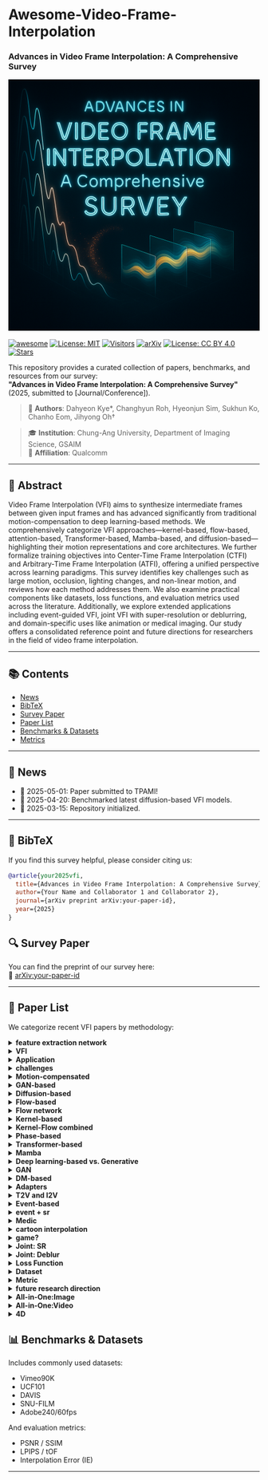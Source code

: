 # Awesome-Video-Frame-Interpolation
### Advances in Video Frame Interpolation: A Comprehensive Survey

<p align="center">
  <img src="https://github.com/CMLab-Korea/Awesome-Video-Frame-Interpolation/blob/main/media/image%20(19).png?raw=true" alt="image" style="width:600px; height:auto;">
</p>


[![awesome](https://img.shields.io/badge/awesome-yes-critical?style=flat&logo=awesome-lists&labelColor=purple)](https://github.com/sindresorhus/awesome)
[![License: MIT](https://img.shields.io/badge/License-MIT-green.svg)](https://opensource.org/licenses/MIT)
[![Visitors](https://visitor-badge.laobi.icu/badge?page_id=CMLab-Korea.Awesome-Video-Frame-Interpolation)](https://github.com/CMLab-Korea/Awesome-Video-Frame-Interpolation)
[![arXiv](https://img.shields.io/badge/arXiv-Preprint-b31b1b.svg)](https://arxiv.org/abs/your-paper-id)
[![License: CC BY 4.0](https://img.shields.io/badge/license-CC--BY%204.0-green.svg)](https://creativecommons.org/licenses/by/4.0/)
[![Stars](https://img.shields.io/github/stars/CMLab-Korea/Awesome-Video-Frame-Interpolation.svg?style=social&label=Star)](https://github.com/CMLab-Korea/Awesome-Video-Frame-Interpolation)


This repository provides a curated collection of papers, benchmarks, and resources from our survey:  
**"Advances in Video Frame Interpolation: A Comprehensive Survey"** (2025, submitted to [Journal/Conference]).

> 📝 **Authors**: Dahyeon Kye\*, Changhyun Roh, Hyeonjun Sim, Sukhun Ko, Chanho Eom, Jihyong Oh†

> 🎓 **Institution**: Chung-Ang University, Department of Imaging Science, GSAIM  
> 🏢 **Affiliation**: Qualcomm 

---

## 📘 Abstract

Video Frame Interpolation (VFI) aims to synthesize intermediate frames between given input frames and has advanced significantly from traditional motion-compensation to deep learning-based methods.
We comprehensively categorize VFI approaches—kernel-based, flow-based, attention-based, Transformer-based, Mamba-based, and diffusion-based—highlighting their motion representations and core architectures.
We further formalize training objectives into Center-Time Frame Interpolation (CTFI) and Arbitrary-Time Frame Interpolation (ATFI), offering a unified perspective across learning paradigms.
This survey identifies key challenges such as large motion, occlusion, lighting changes, and non-linear motion, and reviews how each method addresses them.
We also examine practical components like datasets, loss functions, and evaluation metrics used across the literature.
Additionally, we explore extended applications including event-guided VFI, joint VFI with super-resolution or deblurring, and domain-specific uses like animation or medical imaging.
Our study offers a consolidated reference point and future directions for researchers in the field of video frame interpolation.


---

## 📚 Contents

- [News](#news)
- [BibTeX](#bibtex)
- [Survey Paper](#survey-paper)
- [Paper List](#paper-list)
- [Benchmarks & Datasets](#benchmarks--datasets)
- [Metrics](#metrics)


---

## 📣 News

- 📌 2025-05-01: Paper submitted to TPAMI!
- 🧪 2025-04-20: Benchmarked latest diffusion-based VFI models.
- 🚀 2025-03-15: Repository initialized.

---

## 🔖 BibTeX

If you find this survey helpful, please consider citing us:

```bibtex
@article{your2025vfi,
  title={Advances in Video Frame Interpolation: A Comprehensive Survey},
  author={Your Name and Collaborator 1 and Collaborator 2},
  journal={arXiv preprint arXiv:your-paper-id},
  year={2025}
}
```

## 🔍 Survey Paper

You can find the preprint of our survey here:  
📄 [arXiv:your-paper-id](https://arxiv.org/abs/your-paper-id)

---

## 📄 Paper List

We categorize recent VFI papers by methodology:
<details>
<summary><strong>feature extraction network</strong></summary>

<table>
<thead>
<tr>
<th align="left">Title</th>
<th align="center">Publication</th>
<th align="center">Date</th>
</tr>
</thead>
<tbody>
<tr><td align="left"><a href="#">Title</a></td><td align="center">Publication</td><td align="center">Date</td></tr>
<tr><td align="left"><a href="#">Very deep convolutional networks for large-scale image recognition</a></td><td align="center">arXiv preprint arXiv:1409.1556</td><td align="center">2014</td></tr>
<tr><td align="left"><a href="#">U-net: Convolutional networks for biomedical image segmentation</a></td><td align="center">Medical image computing and computer-assisted intervention--MICCAI 2015: 18th international conference, Munich, Germany, October 5-9, 2015, proceedings, part III 18</td><td align="center">2015</td></tr>
<tr><td align="left"><a href="#">3D U-Net: learning dense volumetric segmentation from sparse annotation</a></td><td align="center">Medical Image Computing and Computer-Assisted Intervention--MICCAI 2016: 19th International Conference, Athens, Greece, October 17-21, 2016, Proceedings, Part II 19</td><td align="center">2016</td></tr>
</tbody>
</table>

</details>

<details>
<summary><strong>VFI</strong></summary>

<table>
<thead>
<tr>
<th align="left">Title</th>
<th align="center">Publication</th>
<th align="center">Date</th>
</tr>
</thead>
<tbody>
<tr><td align="left"><a href="#">Title</a></td><td align="center">Publication</td><td align="center">Date</td></tr>
<tr><td align="left"><a href="#">Efficient feature extraction for high-resolution video frame interpolation</a></td><td align="center">arXiv preprint arXiv:2211.14005</td><td align="center">2022</td></tr>
</tbody>
</table>

</details>

<details>
<summary><strong>Application</strong></summary>

<table>
<thead>
<tr>
<th align="left">Title</th>
<th align="center">Publication</th>
<th align="center">Date</th>
</tr>
</thead>
<tbody>
<tr><td align="left"><a href="#">Title</a></td><td align="center">Publication</td><td align="center">Date</td></tr>
<tr><td align="left"><a href="#">Prediction error as a quality metric for motion and stereo</a></td><td align="center">Proceedings of the Seventh IEEE International Conference on Computer Vision</td><td align="center">1999</td></tr>
<tr><td align="left"><a href="#">View synthesis by appearance flow</a></td><td align="center">Computer Vision--ECCV 2016: 14th European Conference, Amsterdam, The Netherlands, October 11--14, 2016, Proceedings, Part IV 14</td><td align="center">2016</td></tr>
<tr><td align="left"><a href="#">Deepstereo: Learning to predict new views from the world's imagery</a></td><td align="center">Proceedings of the IEEE conference on computer vision and pattern recognition</td><td align="center">2016</td></tr>
<tr><td align="left"><a href="#">Video compression through image interpolation</a></td><td align="center">Proceedings of the European conference on computer vision (ECCV)</td><td align="center">2018</td></tr>
<tr><td align="left"><a href="#">Super slomo: High quality estimation of multiple intermediate frames for video interpolation</a></td><td align="center">Proceedings of the IEEE conference on computer vision and pattern recognition</td><td align="center">2018</td></tr>
<tr><td align="left"><a href="#">Video enhancement with task-oriented flow</a></td><td align="center">International Journal of Computer Vision</td><td align="center">2019</td></tr>
<tr><td align="left"><a href="#">Depth-aware video frame interpolation</a></td><td align="center">Proceedings of the IEEE/CVF conference on computer vision and pattern recognition</td><td align="center">2019</td></tr>
<tr><td align="left"><a href="#">Zooming slow-mo: Fast and accurate one-stage space-time video super-resolution</a></td><td align="center">Proceedings of the IEEE/CVF conference on computer vision and pattern recognition</td><td align="center">2020</td></tr>
<tr><td align="left"><a href="#">Neural scene flow fields for space-time view synthesis of dynamic scenes</a></td><td align="center">Proceedings of the IEEE/CVF Conference on Computer Vision and Pattern Recognition</td><td align="center">2021</td></tr>
<tr><td align="left"><a href="#">Make-a-video: Text-to-video generation without text-video data</a></td><td align="center">arXiv preprint arXiv:2209.14792</td><td align="center">2022</td></tr>
<tr><td align="left"><a href="#">Neighbor correspondence matching for flow-based video frame synthesis</a></td><td align="center">Proceedings of the 30th ACM International Conference on Multimedia</td><td align="center">2022</td></tr>
<tr><td align="left"><a href="#">Compressed video restoration using a generative adversarial network for subjective quality enhancement</a></td><td align="center">IEIE Transactions on Smart Processing \& Computing</td><td align="center">2020</td></tr>
<tr><td align="left"><a href="#">Real-time video prediction with fast video interpolation model and prediction training</a></td><td align="center">2024 IEEE International Conference on Image Processing (ICIP)</td><td align="center">2024</td></tr>
<tr><td align="left"><a href="#">Tango: Co-speech gesture video reenactment with hierarchical audio motion embedding and diffusion interpolation</a></td><td align="center">arXiv preprint arXiv:2410.04221</td><td align="center">2024</td></tr>
<tr><td align="left"><a href="#">Video Motion Graphs</a></td><td align="center">arXiv preprint arXiv:2503.20218</td><td align="center">2025</td></tr>
<tr><td align="left"><a href="#">KeyFace: Expressive Audio-Driven Facial Animation for Long Sequences via KeyFrame Interpolation</a></td><td align="center">arXiv preprint arXiv:2503.01715</td><td align="center">2025</td></tr>
<tr><td align="left"><a href="#">Dynamic Framerate SlowFast Network for Improving Autonomous Driving Performance</a></td><td align="center">IEIE Transactions on Smart Processing \& Computing</td><td align="center">2023</td></tr>
<tr><td align="left"><a href="#">Scale-adaptive feature aggregation for efficient space-time video super-resolution</a></td><td align="center">Proceedings of the IEEE/CVF Winter Conference on Applications of Computer Vision</td><td align="center">2024</td></tr>
<tr><td align="left"><a href="#">Subjective and objective quality assessment of high frame rate videos</a></td><td align="center">IEEE Access</td><td align="center">2021</td></tr>
<tr><td align="left"><a href="#">Perceptual quality assessment for video frame interpolation</a></td><td align="center">2023 IEEE International Conference on Visual Communications and Image Processing (VCIP)</td><td align="center">2023</td></tr>
<tr><td align="left"><a href="#">BVI-VFI: a video quality database for video frame interpolation</a></td><td align="center">IEEE Transactions on Image Processing</td><td align="center">2023</td></tr>
<tr><td align="left"><a href="#">Comparing H. 265/HEVC and VP9: Impact of high frame rates on the perceptual quality of compressed videos</a></td><td align="center">arXiv preprint arXiv:2006.02671</td><td align="center">2020</td></tr>
<tr><td align="left"><a href="#">Subjective and objective quality assessment of high frame rate videos</a></td><td align="center">IEEE Access</td><td align="center">2021</td></tr>
<tr><td align="left"><a href="#">A perceptual quality metric for video frame interpolation</a></td><td align="center">European Conference on Computer Vision</td><td align="center">2022</td></tr>
</tbody>
</table>

</details>

<details>
<summary><strong>challenges</strong></summary>

<table>
<thead>
<tr>
<th align="left">Title</th>
<th align="center">Publication</th>
<th align="center">Date</th>
</tr>
</thead>
<tbody>
<tr><td align="left"><a href="#">Title</a></td><td align="center">Publication</td><td align="center">Date</td></tr>
<tr><td align="left"><a href="#">Determining optical flow</a></td><td align="center">Artificial intelligence</td><td align="center">1981</td></tr>
</tbody>
</table>

</details>

<details>
<summary><strong>Motion-compensated</strong></summary>

<table>
<thead>
<tr>
<th align="left">Title</th>
<th align="center">Publication</th>
<th align="center">Date</th>
</tr>
</thead>
<tbody>
<tr><td align="left"><a href="#">Title</a></td><td align="center">Publication</td><td align="center">Date</td></tr>
<tr><td align="left"><a href="#">Fractional frame rate up-conversion using weighted median filters</a></td><td align="center">IEEE Transactions on Consumer Electronics</td><td align="center">1989</td></tr>
<tr><td align="left"><a href="#">Motion compensation based on spatial transformations</a></td><td align="center">IEEE Transactions on circuits and systems for video technology</td><td align="center">1994</td></tr>
<tr><td align="left"><a href="#">A method for motion adaptive frame rate up-conversion</a></td><td align="center">IEEE Transactions on circuits and Systems for Video Technology</td><td align="center">1996</td></tr>
<tr><td align="left"><a href="#">Adaptive motion-compensated interpolation for frame rate up-conversion</a></td><td align="center">IEEE Transactions on Consumer Electronics</td><td align="center">2002</td></tr>
<tr><td align="left"><a href="#">Motion compensated frame interpolation by new block-based motion estimation algorithm</a></td><td align="center">IEEE Transactions on Consumer Electronics</td><td align="center">2004</td></tr>
<tr><td align="left"><a href="#">Motion-compensated frame interpolation using bilateral motion estimation and adaptive overlapped block motion compensation</a></td><td align="center">IEEE Transactions on Circuits and Systems for Video Technology</td><td align="center">2007</td></tr>
<tr><td align="left"><a href="#">Motion compensated frame rate up-conversion using extended bilateral motion estimation</a></td><td align="center">IEEE Transactions on Consumer Electronics</td><td align="center">2008</td></tr>
<tr><td align="left"><a href="#">A multistage motion vector processing method for motion-compensated frame interpolation</a></td><td align="center">IEEE transactions on image processing</td><td align="center">2008</td></tr>
<tr><td align="left"><a href="#">Motion-compensated frame rate up-conversion—Part I: Fast multi-frame motion estimation</a></td><td align="center">IEEE Transactions on Broadcasting</td><td align="center">2010</td></tr>
<tr><td align="left"><a href="#">Motion-compensated frame rate up-conversion—Part II: New algorithms for frame interpolation</a></td><td align="center">IEEE Transactions on Broadcasting</td><td align="center">2010</td></tr>
<tr><td align="left"><a href="#">Frame rate up conversion based on variational image fusion</a></td><td align="center">IEEE Transactions on Image Processing</td><td align="center">2013</td></tr>
</tbody>
</table>

</details>

<details>
<summary><strong>GAN-based</strong></summary>

<table>
<thead>
<tr>
<th align="left">Title</th>
<th align="center">Publication</th>
<th align="center">Date</th>
</tr>
</thead>
<tbody>
<tr><td align="left"><a href="#">Title</a></td><td align="center">Publication</td><td align="center">Date</td></tr>
<tr><td align="left"><a href="#">Frame interpolation with multi-scale deep loss functions and generative adversarial networks</a></td><td align="center">arXiv preprint arXiv:1711.06045</td><td align="center">2017</td></tr>
<tr><td align="left"><a href="#">Frame interpolation using generative adversarial networks</a></td><td align="center"></td><td align="center">2017</td></tr>
<tr><td align="left"><a href="#">Multi-scale attention generative adversarial networks for video frame interpolation</a></td><td align="center">IEEE Access</td><td align="center">2020</td></tr>
<tr><td align="left"><a href="#">Efficient video frame interpolation using generative adversarial networks</a></td><td align="center">Applied Sciences</td><td align="center">2020</td></tr>
<tr><td align="left"><a href="#">Frame-GAN: Increasing the frame rate of gait videos with generative adversarial networks</a></td><td align="center">Neurocomputing</td><td align="center">2020</td></tr>
<tr><td align="left"><a href="#">Video frame interpolation via down--up scale generative adversarial networks</a></td><td align="center">Computer Vision and Image Understanding</td><td align="center">2022</td></tr>
<tr><td align="left"><a href="#">Generating realistic videos from keyframes with concatenated GANs</a></td><td align="center">IEEE Transactions on Circuits and Systems for Video Technology</td><td align="center">2018</td></tr>
<tr><td align="left"><a href="#">St-mfnet: A spatio-temporal multi-flow network for frame interpolation</a></td><td align="center">Proceedings of the IEEE/CVF Conference on Computer Vision and Pattern Recognition</td><td align="center">2022</td></tr>
<tr><td align="left"><a href="#">Improved training of wasserstein gans</a></td><td align="center">Advances in neural information processing systems</td><td align="center">2017</td></tr>
<tr><td align="left"><a href="#">Began: Boundary equilibrium generative adversarial networks</a></td><td align="center">arXiv preprint arXiv:1703.10717</td><td align="center">2017</td></tr>
<tr><td align="left"><a href="#">Wasserstein generative adversarial networks</a></td><td align="center">International conference on machine learning</td><td align="center">2017</td></tr>
<tr><td align="left"><a href="#">Autoencoding beyond pixels using a learned similarity metric</a></td><td align="center">International conference on machine learning</td><td align="center">2016</td></tr>
<tr><td align="left"><a href="#">Generative adversarial networks for video-to-video domain adaptation</a></td><td align="center">Proceedings of the AAAI Conference on Artificial Intelligence</td><td align="center">2020</td></tr>
</tbody>
</table>

</details>

<details>
<summary><strong>Diffusion-based</strong></summary>

<table>
<thead>
<tr>
<th align="left">Title</th>
<th align="center">Publication</th>
<th align="center">Date</th>
</tr>
</thead>
<tbody>
<tr><td align="left"><a href="#">Title</a></td><td align="center">Publication</td><td align="center">Date</td></tr>
<tr><td align="left"><a href="#">Novel view synthesis with diffusion models</a></td><td align="center">arXiv preprint arXiv:2210.04628</td><td align="center">2022</td></tr>
<tr><td align="left"><a href="#">Mcvd-masked conditional video diffusion for prediction, generation, and interpolation</a></td><td align="center">Advances in neural information processing systems</td><td align="center">2022</td></tr>
<tr><td align="left"><a href="#">Ldmvfi: Video frame interpolation with latent diffusion models</a></td><td align="center">Proceedings of the AAAI Conference on Artificial Intelligence</td><td align="center">2024</td></tr>
<tr><td align="left"><a href="#">Video interpolation with diffusion models</a></td><td align="center">Proceedings of the IEEE/CVF Conference on Computer Vision and Pattern Recognition</td><td align="center">2024</td></tr>
<tr><td align="left"><a href="#">Motion-aware latent diffusion models for video frame interpolation</a></td><td align="center">Proceedings of the 32nd ACM International Conference on Multimedia</td><td align="center">2024</td></tr>
<tr><td align="left"><a href="#">Dreammover: Leveraging the prior of diffusion models for image interpolation with large motion</a></td><td align="center">European Conference on Computer Vision</td><td align="center">2024</td></tr>
<tr><td align="left"><a href="#">Generative inbetweening: Adapting image-to-video models for keyframe interpolation</a></td><td align="center">arXiv preprint arXiv:2408.15239</td><td align="center">2024</td></tr>
<tr><td align="left"><a href="#">Explorative inbetweening of time and space</a></td><td align="center">European Conference on Computer Vision</td><td align="center">2024</td></tr>
<tr><td align="left"><a href="#">Frame Interpolation with Consecutive Brownian Bridge Diffusion</a></td><td align="center">Proceedings of the 32nd ACM International Conference on Multimedia</td><td align="center">2024</td></tr>
<tr><td align="left"><a href="#">Generative Inbetweening through Frame-wise Conditions-Driven Video Generation</a></td><td align="center">arXiv preprint arXiv:2412.11755</td><td align="center">2024</td></tr>
<tr><td align="left"><a href="#">ViBiDSampler: Enhancing Video Interpolation Using Bidirectional Diffusion Sampler</a></td><td align="center">arXiv preprint arXiv:2410.05651</td><td align="center">2024</td></tr>
<tr><td align="left"><a href="#">Motion-Aware Generative Frame Interpolation</a></td><td align="center">arXiv preprint arXiv:2501.03699</td><td align="center">2025</td></tr>
<tr><td align="left"><a href="#">EDEN: Enhanced Diffusion for High-quality Large-motion Video Frame Interpolation</a></td><td align="center">arXiv preprint arXiv:2503.15831</td><td align="center">2025</td></tr>
<tr><td align="left"><a href="#">Hierarchical Flow Diffusion for Efficient Frame Interpolation</a></td><td align="center">arXiv preprint arXiv:2504.00380</td><td align="center">2025</td></tr>
</tbody>
</table>

</details>

<details>
<summary><strong>Flow-based</strong></summary>

<table>
<thead>
<tr>
<th align="left">Title</th>
<th align="center">Publication</th>
<th align="center">Date</th>
</tr>
</thead>
<tbody>
<tr><td align="left"><a href="#">Title</a></td><td align="center">Publication</td><td align="center">Date</td></tr>
<tr><td align="left"><a href="#">Digital image warping</a></td><td align="center"></td><td align="center">1990</td></tr>
<tr><td align="left"><a href="#">Spatial transformer networks</a></td><td align="center">Advances in neural information processing systems</td><td align="center">2015</td></tr>
<tr><td align="left"><a href="#">Video frame synthesis using deep voxel flow</a></td><td align="center">Proceedings of the IEEE international conference on computer vision</td><td align="center">2017</td></tr>
<tr><td align="left"><a href="#">Deep video frame interpolation using cyclic frame generation</a></td><td align="center">Proceedings of the AAAI Conference on Artificial Intelligence</td><td align="center">2019</td></tr>
<tr><td align="left"><a href="#">Zoom-in-to-check: Boosting video interpolation via instance-level discrimination</a></td><td align="center">Proceedings of the IEEE/CVF Conference on Computer Vision and Pattern Recognition</td><td align="center">2019</td></tr>
<tr><td align="left"><a href="#">Unsupervised video interpolation using cycle consistency</a></td><td align="center">Proceedings of the IEEE/CVF international conference on computer Vision</td><td align="center">2019</td></tr>
<tr><td align="left"><a href="#">Quadratic video interpolation</a></td><td align="center">Advances in Neural Information Processing Systems</td><td align="center">2019</td></tr>
<tr><td align="left"><a href="#">All at once: Temporally adaptive multi-frame interpolation with advanced motion modeling</a></td><td align="center">Computer Vision--ECCV 2020: 16th European Conference, Glasgow, UK, August 23--28, 2020, Proceedings, Part XXVII 16</td><td align="center">2020</td></tr>
<tr><td align="left"><a href="#">Softmax splatting for video frame interpolation</a></td><td align="center">Proceedings of the IEEE/CVF conference on computer vision and pattern recognition</td><td align="center">2020</td></tr>
<tr><td align="left"><a href="#">Enhanced quadratic video interpolation</a></td><td align="center">Computer Vision--ECCV 2020 Workshops: Glasgow, UK, August 23--28, 2020, Proceedings, Part IV 16</td><td align="center">2020</td></tr>
<tr><td align="left"><a href="#">A flexible recurrent residual pyramid network for video frame interpolation</a></td><td align="center">European conference on computer vision</td><td align="center">2020</td></tr>
<tr><td align="left"><a href="#">Xvfi: extreme video frame interpolation</a></td><td align="center">Proceedings of the IEEE/CVF international conference on computer vision</td><td align="center">2021</td></tr>
<tr><td align="left"><a href="#">Many-to-many splatting for efficient video frame interpolation</a></td><td align="center">Proceedings of the IEEE/CVF Conference on Computer Vision and Pattern Recognition</td><td align="center">2022</td></tr>
<tr><td align="left"><a href="#">Ifrnet: Intermediate feature refine network for efficient frame interpolation</a></td><td align="center">Proceedings of the IEEE/CVF Conference on Computer Vision and Pattern Recognition</td><td align="center">2022</td></tr>
<tr><td align="left"><a href="#">Asymmetric bilateral motion estimation for video frame interpolation</a></td><td align="center">Proceedings of the IEEE/CVF international conference on computer vision</td><td align="center">2021</td></tr>
<tr><td align="left"><a href="#">Real-time intermediate flow estimation for video frame interpolation</a></td><td align="center">European Conference on Computer Vision</td><td align="center">2022</td></tr>
<tr><td align="left"><a href="#">Learning cross-video neural representations for high-quality frame interpolation</a></td><td align="center">European Conference on Computer Vision</td><td align="center">2022</td></tr>
<tr><td align="left"><a href="#">Film: Frame interpolation for large motion</a></td><td align="center">European Conference on Computer Vision</td><td align="center">2022</td></tr>
<tr><td align="left"><a href="#">Splatting-based synthesis for video frame interpolation</a></td><td align="center">Proceedings of the IEEE/CVF winter conference on applications of computer vision</td><td align="center">2023</td></tr>
<tr><td align="left"><a href="#">Enhanced bi-directional motion estimation for video frame interpolation</a></td><td align="center">Proceedings of the IEEE/CVF Winter Conference on Applications of Computer Vision</td><td align="center">2023</td></tr>
<tr><td align="left"><a href="#">Biformer: Learning bilateral motion estimation via bilateral transformer for 4k video frame interpolation</a></td><td align="center">Proceedings of the IEEE/CVF Conference on Computer Vision and Pattern Recognition</td><td align="center">2023</td></tr>
<tr><td align="left"><a href="#">A unified pyramid recurrent network for video frame interpolation</a></td><td align="center">Proceedings of the IEEE/CVF Conference on Computer Vision and Pattern Recognition</td><td align="center">2023</td></tr>
<tr><td align="left"><a href="#">Amt: All-pairs multi-field transforms for efficient frame interpolation</a></td><td align="center">Proceedings of the IEEE/CVF Conference on Computer Vision and Pattern Recognition</td><td align="center">2023</td></tr>
<tr><td align="left"><a href="#">Extracting motion and appearance via inter-frame attention for efficient video frame interpolation</a></td><td align="center">Proceedings of the IEEE/CVF Conference on Computer Vision and Pattern Recognition</td><td align="center">2023</td></tr>
<tr><td align="left"><a href="#">IQ-VFI: implicit quadratic motion estimation for video frame interpolation</a></td><td align="center">Proceedings of the IEEE/CVF Conference on Computer Vision and Pattern Recognition</td><td align="center">2024</td></tr>
<tr><td align="left"><a href="#">Ocai: Improving optical flow estimation by occlusion and consistency aware interpolation</a></td><td align="center">Proceedings of the IEEE/CVF Conference on Computer Vision and Pattern Recognition</td><td align="center">2024</td></tr>
<tr><td align="left"><a href="#">Generalizable implicit motion modeling for video frame interpolation</a></td><td align="center">Advances in Neural Information Processing Systems</td><td align="center">2024</td></tr>
<tr><td align="left"><a href="#">Perception-oriented video frame interpolation via asymmetric blending</a></td><td align="center">Proceedings of the IEEE/CVF Conference on Computer Vision and Pattern Recognition</td><td align="center">2024</td></tr>
<tr><td align="left"><a href="#">Clearer frames, anytime: Resolving velocity ambiguity in video frame interpolation</a></td><td align="center">European Conference on Computer Vision</td><td align="center">2024</td></tr>
<tr><td align="left"><a href="#">BiM-VFI: directional Motion Field-Guided Frame Interpolation for Video with Non-uniform Motions</a></td><td align="center">arXiv preprint arXiv:2412.11365</td><td align="center">2024</td></tr>
<tr><td align="left"><a href="#">Unified Arbitrary-Time Video Frame Interpolation and Prediction</a></td><td align="center">ICASSP 2025-2025 IEEE International Conference on Acoustics, Speech and Signal Processing (ICASSP)</td><td align="center">2025</td></tr>
</tbody>
</table>

</details>

<details>
<summary><strong>Flow network</strong></summary>

<table>
<thead>
<tr>
<th align="left">Title</th>
<th align="center">Publication</th>
<th align="center">Date</th>
</tr>
</thead>
<tbody>
<tr><td align="left"><a href="#">Title</a></td><td align="center">Publication</td><td align="center">Date</td></tr>
<tr><td align="left"><a href="#">Symmetric stereo matching for occlusion handling</a></td><td align="center">2005 IEEE Computer Society Conference on Computer Vision and Pattern Recognition (CVPR'05)</td><td align="center">2005</td></tr>
<tr><td align="left"><a href="#">Learning to estimate hidden motions with global motion aggregation</a></td><td align="center">Proceedings of the IEEE/CVF international conference on computer vision</td><td align="center">2021</td></tr>
<tr><td align="left"><a href="#">DeepFlow: Large displacement optical flow with deep matching</a></td><td align="center">Proceedings of the IEEE international conference on computer vision</td><td align="center">2013</td></tr>
<tr><td align="left"><a href="#">Flownet: Learning optical flow with convolutional networks</a></td><td align="center">Proceedings of the IEEE international conference on computer vision</td><td align="center">2015</td></tr>
<tr><td align="left"><a href="#">Flownet 2.0: Evolution of optical flow estimation with deep networks</a></td><td align="center">Proceedings of the IEEE conference on computer vision and pattern recognition</td><td align="center">2017</td></tr>
<tr><td align="left"><a href="#">Optical flow estimation using a spatial pyramid network</a></td><td align="center">Proceedings of the IEEE conference on computer vision and pattern recognition</td><td align="center">2017</td></tr>
<tr><td align="left"><a href="#">Occlusion aware unsupervised learning of optical flow</a></td><td align="center">Proceedings of the IEEE conference on computer vision and pattern recognition</td><td align="center">2018</td></tr>
<tr><td align="left"><a href="#">Pwc-net: Cnns for optical flow using pyramid, warping, and cost volume</a></td><td align="center">Proceedings of the IEEE conference on computer vision and pattern recognition</td><td align="center">2018</td></tr>
<tr><td align="left"><a href="#">Liteflownet: A lightweight convolutional neural network for optical flow estimation</a></td><td align="center">Proceedings of the IEEE conference on computer vision and pattern recognition</td><td align="center">2018</td></tr>
<tr><td align="left"><a href="#">Refined TV-L 1 optical flow estimation using joint filtering</a></td><td align="center">IEEE Transactions on Multimedia</td><td align="center">2019</td></tr>
<tr><td align="left"><a href="#">Raft: Recurrent all-pairs field transforms for optical flow</a></td><td align="center">Computer Vision--ECCV 2020: 16th European Conference, Glasgow, UK, August 23--28, 2020, Proceedings, Part II 16</td><td align="center">2020</td></tr>
<tr><td align="left"><a href="#">Flowformer: A transformer architecture for optical flow</a></td><td align="center">European conference on computer vision</td><td align="center">2022</td></tr>
<tr><td align="left"><a href="#">Gmflow: Learning optical flow via global matching</a></td><td align="center">Proceedings of the IEEE/CVF conference on computer vision and pattern recognition</td><td align="center">2022</td></tr>
</tbody>
</table>

</details>

<details>
<summary><strong>Kernel-based</strong></summary>

<table>
<thead>
<tr>
<th align="left">Title</th>
<th align="center">Publication</th>
<th align="center">Date</th>
</tr>
</thead>
<tbody>
<tr><td align="left"><a href="#">Title</a></td><td align="center">Publication</td><td align="center">Date</td></tr>
<tr><td align="left"><a href="#">ImageNet classification with deep convolutional neural networks</a></td><td align="center">Communications of the ACM</td><td align="center">2017</td></tr>
<tr><td align="left"><a href="#">Deformable convolutional networks</a></td><td align="center">Proceedings of the IEEE international conference on computer vision</td><td align="center">2017</td></tr>
<tr><td align="left"><a href="#">Deformable convnets v2: More deformable, better results</a></td><td align="center">Proceedings of the IEEE/CVF conference on computer vision and pattern recognition</td><td align="center">2019</td></tr>
<tr><td align="left"><a href="#">Learning image matching by simply watching video</a></td><td align="center">Computer Vision--ECCV 2016: 14th European Conference, Amsterdam, The Netherlands, October 11-14, 2016, Proceedings, Part VI 14</td><td align="center">2016</td></tr>
<tr><td align="left"><a href="#">Video frame interpolation via adaptive convolution</a></td><td align="center">Proceedings of the IEEE conference on computer vision and pattern recognition</td><td align="center">2017</td></tr>
<tr><td align="left"><a href="#">Video frame interpolation via adaptive separable convolution</a></td><td align="center">Proceedings of the IEEE international conference on computer vision</td><td align="center">2017</td></tr>
<tr><td align="left"><a href="#">Im-net for high resolution video frame interpolation</a></td><td align="center">Proceedings of the IEEE/CVF conference on computer vision and pattern Recognition</td><td align="center">2019</td></tr>
<tr><td align="left"><a href="#">Video frame interpolation via generalized deformable convolution</a></td><td align="center">IEEE transactions on multimedia</td><td align="center">2021</td></tr>
<tr><td align="left"><a href="#">Channel attention is all you need for video frame interpolation</a></td><td align="center">Proceedings of the AAAI conference on artificial intelligence</td><td align="center">2020</td></tr>
<tr><td align="left"><a href="#">Video frame interpolation via deformable separable convolution</a></td><td align="center">Proceedings of the AAAI Conference on Artificial Intelligence</td><td align="center">2020</td></tr>
<tr><td align="left"><a href="#">Video frame interpolation via generalized deformable convolution</a></td><td align="center">IEEE transactions on multimedia</td><td align="center">2021</td></tr>
<tr><td align="left"><a href="#">Multiple video frame interpolation via enhanced deformable separable convolution</a></td><td align="center">IEEE Transactions on Pattern Analysis and Machine Intelligence</td><td align="center">2021</td></tr>
<tr><td align="left"><a href="#">Cdfi: Compression-driven network design for frame interpolation</a></td><td align="center">Proceedings of the IEEE/CVF conference on computer vision and pattern recognition</td><td align="center">2021</td></tr>
<tr><td align="left"><a href="#">PDWN: Pyramid deformable warping network for video interpolation</a></td><td align="center">IEEE Open Journal of Signal Processing</td><td align="center">2021</td></tr>
<tr><td align="left"><a href="#">Enhancing deformable convolution based video frame interpolation with coarse-to-fine 3D CNN</a></td><td align="center">2022 IEEE International Conference on Image Processing (ICIP)</td><td align="center">2022</td></tr>
<tr><td align="left"><a href="#">Video frame interpolation via local lightweight bidirectional encoding with channel attention cascade</a></td><td align="center">ICASSP 2022-2022 IEEE International Conference on Acoustics, Speech and Signal Processing (ICASSP)</td><td align="center">2022</td></tr>
<tr><td align="left"><a href="#">Flavr: Flow-agnostic video representations for fast frame interpolation</a></td><td align="center">Proceedings of the IEEE/CVF winter conference on applications of computer vision</td><td align="center">2023</td></tr>
<tr><td align="left"><a href="#">Exploring motion ambiguity and alignment for high-quality video frame interpolation</a></td><td align="center">Proceedings of the IEEE/CVF Conference on Computer Vision and Pattern Recognition</td><td align="center">2023</td></tr>
</tbody>
</table>

</details>

<details>
<summary><strong>Kernel-Flow combined</strong></summary>

<table>
<thead>
<tr>
<th align="left">Title</th>
<th align="center">Publication</th>
<th align="center">Date</th>
</tr>
</thead>
<tbody>
<tr><td align="left"><a href="#">Title</a></td><td align="center">Publication</td><td align="center">Date</td></tr>
<tr><td align="left"><a href="#">Context-aware synthesis for video frame interpolation</a></td><td align="center">Proceedings of the IEEE conference on computer vision and pattern recognition</td><td align="center">2018</td></tr>
<tr><td align="left"><a href="#">Memc-net: Motion estimation and motion compensation driven neural network for video interpolation and enhancement</a></td><td align="center">IEEE transactions on pattern analysis and machine intelligence</td><td align="center">2019</td></tr>
<tr><td align="left"><a href="#">Bmbc: Bilateral motion estimation with bilateral cost volume for video interpolation</a></td><td align="center">Computer Vision--ECCV 2020: 16th European Conference, Glasgow, UK, August 23--28, 2020, Proceedings, Part XIV 16</td><td align="center">2020</td></tr>
<tr><td align="left"><a href="#">Adacof: Adaptive collaboration of flows for video frame interpolation</a></td><td align="center">Proceedings of the IEEE/CVF conference on computer vision and pattern recognition</td><td align="center">2020</td></tr>
<tr><td align="left"><a href="#">Featureflow: Robust video interpolation via structure-to-texture generation</a></td><td align="center">Proceedings of the IEEE/CVF Conference on Computer Vision and Pattern Recognition</td><td align="center">2020</td></tr>
<tr><td align="left"><a href="#">Revisiting adaptive convolutions for video frame interpolation</a></td><td align="center">Proceedings of the IEEE/CVF winter conference on applications of computer vision</td><td align="center">2021</td></tr>
<tr><td align="left"><a href="#">LADDER: An Efficient Framework for Video Frame Interpolation</a></td><td align="center">arXiv preprint arXiv:2404.11108</td><td align="center">2024</td></tr>
</tbody>
</table>

</details>

<details>
<summary><strong>Phase-based</strong></summary>

<table>
<thead>
<tr>
<th align="left">Title</th>
<th align="center">Publication</th>
<th align="center">Date</th>
</tr>
</thead>
<tbody>
<tr><td align="left"><a href="#">Title</a></td><td align="center">Publication</td><td align="center">Date</td></tr>
<tr><td align="left"><a href="#">Shiftable multiscale transforms</a></td><td align="center">IEEE transactions on Information Theory</td><td align="center">1992</td></tr>
<tr><td align="left"><a href="#">The steerable pyramid: A flexible architecture for multi-scale derivative computation</a></td><td align="center">Proceedings., international conference on image processing</td><td align="center">1995</td></tr>
<tr><td align="left"><a href="#">A parametric texture model based on joint statistics of complex wavelet coefficients</a></td><td align="center">International journal of computer vision</td><td align="center">2000</td></tr>
<tr><td align="left"><a href="#">Phase-based frame interpolation for video</a></td><td align="center">Proceedings of the IEEE conference on computer vision and pattern recognition</td><td align="center">2015</td></tr>
<tr><td align="left"><a href="#">Phasenet for video frame interpolation</a></td><td align="center">Proceedings of the IEEE Conference on Computer Vision and Pattern Recognition</td><td align="center">2018</td></tr>
<tr><td align="left"><a href="#">Phase-based video motion processing</a></td><td align="center">ACM Transactions on Graphics (ToG)</td><td align="center">2013</td></tr>
<tr><td align="left"><a href="#">Joint view expansion and filtering for automultiscopic 3D displays</a></td><td align="center">ACM Transactions on Graphics (TOG)</td><td align="center">2013</td></tr>
</tbody>
</table>

</details>

<details>
<summary><strong>Transformer-based</strong></summary>

<table>
<thead>
<tr>
<th align="left">Title</th>
<th align="center">Publication</th>
<th align="center">Date</th>
</tr>
</thead>
<tbody>
<tr><td align="left"><a href="#">Title</a></td><td align="center">Publication</td><td align="center">Date</td></tr>
<tr><td align="left"><a href="#">Learning phrase representations using RNN encoder-decoder for statistical machine translation</a></td><td align="center">arXiv preprint arXiv:1406.1078</td><td align="center">2014</td></tr>
<tr><td align="left"><a href="#">Attention is all you need</a></td><td align="center">Advances in neural information processing systems</td><td align="center">2017</td></tr>
<tr><td align="left"><a href="#">Swin transformer: Hierarchical vision transformer using shifted windows</a></td><td align="center">Proceedings of the IEEE/CVF international conference on computer vision</td><td align="center">2021</td></tr>
<tr><td align="left"><a href="#">Video frame interpolation with transformer</a></td><td align="center">Proceedings of the IEEE/CVF Conference on Computer Vision and Pattern Recognition</td><td align="center">2022</td></tr>
<tr><td align="left"><a href="#">Video frame interpolation transformer</a></td><td align="center">Proceedings of the IEEE/CVF Conference on Computer Vision and Pattern Recognition</td><td align="center">2022</td></tr>
<tr><td align="left"><a href="#">L2BEC2: Local lightweight bidirectional encoding and channel attention cascade for video frame interpolation</a></td><td align="center">ACM Transactions on Multimedia Computing, Communications and Applications</td><td align="center">2023</td></tr>
<tr><td align="left"><a href="#">TTVFI: Learning trajectory-aware transformer for video frame interpolation</a></td><td align="center">IEEE Transactions on Image Processing</td><td align="center">2023</td></tr>
<tr><td align="left"><a href="#">Sparse global matching for video frame interpolation with large motion</a></td><td align="center">Proceedings of the IEEE/CVF Conference on Computer Vision and Pattern Recognition</td><td align="center">2024</td></tr>
<tr><td align="left"><a href="#">Restormer: Efficient transformer for high-resolution image restoration</a></td><td align="center">Proceedings of the IEEE/CVF conference on computer vision and pattern recognition</td><td align="center">2022</td></tr>
</tbody>
</table>

</details>

<details>
<summary><strong>Mamba</strong></summary>

<table>
<thead>
<tr>
<th align="left">Title</th>
<th align="center">Publication</th>
<th align="center">Date</th>
</tr>
</thead>
<tbody>
<tr><td align="left"><a href="#">Title</a></td><td align="center">Publication</td><td align="center">Date</td></tr>
<tr><td align="left"><a href="#">Unitary evolution recurrent neural networks</a></td><td align="center">International conference on machine learning</td><td align="center">2016</td></tr>
<tr><td align="left"><a href="#">Efficiently modeling long sequences with structured state spaces</a></td><td align="center">arXiv preprint arXiv:2111.00396</td><td align="center">2021</td></tr>
<tr><td align="left"><a href="#">Mamba: Linear-time sequence modeling with selective state spaces</a></td><td align="center">arXiv preprint arXiv:2312.00752</td><td align="center">2023</td></tr>
<tr><td align="left"><a href="#">Vfimamba: Video frame interpolation with state space models</a></td><td align="center">Advances in Neural Information Processing Systems</td><td align="center">2024</td></tr>
<tr><td align="left"><a href="#">Mambair: A simple baseline for image restoration with state-space model</a></td><td align="center">European conference on computer vision</td><td align="center">2024</td></tr>
<tr><td align="left"><a href="#">MambaIRv2: Attentive State Space Restoration</a></td><td align="center">arXiv preprint arXiv:2411.15269</td><td align="center">2024</td></tr>
<tr><td align="left"><a href="#">IRSRMamba: Infrared Image Super-Resolution via Mamba-based Wavelet Transform Feature Modulation Model</a></td><td align="center">arXiv preprint arXiv:2405.09873</td><td align="center">2024</td></tr>
<tr><td align="left"><a href="#">Learning enriched features via selective state spaces model for efficient image deblurring</a></td><td align="center">Proceedings of the 32nd ACM International Conference on Multimedia</td><td align="center">2024</td></tr>
<tr><td align="left"><a href="#">Efficient visual state space model for image deblurring</a></td><td align="center">arXiv preprint arXiv:2405.14343</td><td align="center">2024</td></tr>
<tr><td align="left"><a href="#">MaIR: A Locality-and Continuity-Preserving Mamba for Image Restoration</a></td><td align="center">arXiv preprint arXiv:2412.20066</td><td align="center">2024</td></tr>
<tr><td align="left"><a href="#">QMambaBSR: Burst Image Super-Resolution with Query State Space Model</a></td><td align="center">arXiv preprint arXiv:2408.08665</td><td align="center">2024</td></tr>
<tr><td align="left"><a href="#">MambaFlow: A Mamba-Centric Architecture for End-to-End Optical Flow Estimation</a></td><td align="center">arXiv preprint arXiv:2503.07046</td><td align="center">2025</td></tr>
<tr><td align="left"><a href="#">First-order State Space Model for Lightweight Image Super-resolution</a></td><td align="center">ICASSP 2025-2025 IEEE International Conference on Acoustics, Speech and Signal Processing (ICASSP)</td><td align="center">2025</td></tr>
</tbody>
</table>

</details>

<details>
<summary><strong>Deep learning-based vs. Generative</strong></summary>

<table>
<thead>
<tr>
<th align="left">Title</th>
<th align="center">Publication</th>
<th align="center">Date</th>
</tr>
</thead>
<tbody>
<tr><td align="left"><a href="#">Title</a></td><td align="center">Publication</td><td align="center">Date</td></tr>
<tr><td align="left"><a href="#">Very deep convolutional neural network based image classification using small training sample size</a></td><td align="center">2015 3rd IAPR Asian conference on pattern recognition (ACPR)</td><td align="center">2015</td></tr>
<tr><td align="left"><a href="#">Visual quality assessment for interpolated slow-motion videos based on a novel database</a></td><td align="center">2020 Twelfth International Conference on Quality of Multimedia Experience (QoMEX)</td><td align="center">2020</td></tr>
<tr><td align="left"><a href="#">A subjective quality study for video frame interpolation</a></td><td align="center">2022 IEEE International Conference on Image Processing (ICIP)</td><td align="center">2022</td></tr>
<tr><td align="left"><a href="#">Cascaded diffusion models for high fidelity image generation</a></td><td align="center">Journal of Machine Learning Research</td><td align="center">2022</td></tr>
</tbody>
</table>

</details>

<details>
<summary><strong>GAN</strong></summary>

<table>
<thead>
<tr>
<th align="left">Title</th>
<th align="center">Publication</th>
<th align="center">Date</th>
</tr>
</thead>
<tbody>
<tr><td align="left"><a href="#">Title</a></td><td align="center">Publication</td><td align="center">Date</td></tr>
<tr><td align="left"><a href="#">Generative adversarial networks</a></td><td align="center">Communications of the ACM</td><td align="center">2020</td></tr>
<tr><td align="left"><a href="#">Auto-encoding variational bayes</a></td><td align="center"></td><td align="center">2013</td></tr>
<tr><td align="left"><a href="#">Diffusion models beat gans on image synthesis</a></td><td align="center">Advances in neural information processing systems</td><td align="center">2021</td></tr>
</tbody>
</table>

</details>

<details>
<summary><strong>DM-based</strong></summary>

<table>
<thead>
<tr>
<th align="left">Title</th>
<th align="center">Publication</th>
<th align="center">Date</th>
</tr>
</thead>
<tbody>
<tr><td align="left"><a href="#">Title</a></td><td align="center">Publication</td><td align="center">Date</td></tr>
<tr><td align="left"><a href="#">Denoising diffusion probabilistic models</a></td><td align="center">Advances in neural information processing systems</td><td align="center">2020</td></tr>
<tr><td align="left"><a href="#">Denoising diffusion implicit models</a></td><td align="center">arXiv preprint arXiv:2010.02502</td><td align="center">2020</td></tr>
<tr><td align="left"><a href="#">High-resolution image synthesis with latent diffusion models</a></td><td align="center">Proceedings of the IEEE/CVF conference on computer vision and pattern recognition</td><td align="center">2022</td></tr>
<tr><td align="left"><a href="#">Video diffusion models</a></td><td align="center">Advances in Neural Information Processing Systems</td><td align="center">2022</td></tr>
<tr><td align="left"><a href="#">Align your latents: High-resolution video synthesis with latent diffusion models</a></td><td align="center">Proceedings of the IEEE/CVF conference on computer vision and pattern recognition</td><td align="center">2023</td></tr>
<tr><td align="left"><a href="#">Stable video diffusion: Scaling latent video diffusion models to large datasets</a></td><td align="center">arXiv preprint arXiv:2311.15127</td><td align="center">2023</td></tr>
<tr><td align="left"><a href="#">Consistency models</a></td><td align="center"></td><td align="center">2023</td></tr>
<tr><td align="left"><a href="#">Elucidating the design space of diffusion-based generative models</a></td><td align="center">Advances in neural information processing systems</td><td align="center">2022</td></tr>
<tr><td align="left"><a href="#">Progressive distillation for fast sampling of diffusion models</a></td><td align="center">arXiv preprint arXiv:2202.00512</td><td align="center">2022</td></tr>
<tr><td align="left"><a href="#">Latent consistency models: Synthesizing high-resolution images with few-step inference</a></td><td align="center">arXiv preprint arXiv:2310.04378</td><td align="center">2023</td></tr>
<tr><td align="left"><a href="#">One-step diffusion with distribution matching distillation</a></td><td align="center">Proceedings of the IEEE/CVF conference on computer vision and pattern recognition</td><td align="center">2024</td></tr>
</tbody>
</table>

</details>

<details>
<summary><strong>Adapters</strong></summary>

<table>
<thead>
<tr>
<th align="left">Title</th>
<th align="center">Publication</th>
<th align="center">Date</th>
</tr>
</thead>
<tbody>
<tr><td align="left"><a href="#">Title</a></td><td align="center">Publication</td><td align="center">Date</td></tr>
<tr><td align="left"><a href="#">Adding conditional control to text-to-image diffusion models</a></td><td align="center">Proceedings of the IEEE/CVF international conference on computer vision</td><td align="center">2023</td></tr>
<tr><td align="left"><a href="#">Controlnext: Powerful and efficient control for image and video generation</a></td><td align="center">arXiv preprint arXiv:2408.06070</td><td align="center">2024</td></tr>
</tbody>
</table>

</details>

<details>
<summary><strong>T2V and I2V</strong></summary>

<table>
<thead>
<tr>
<th align="left">Title</th>
<th align="center">Publication</th>
<th align="center">Date</th>
</tr>
</thead>
<tbody>
<tr><td align="left"><a href="#">Title</a></td><td align="center">Publication</td><td align="center">Date</td></tr>
<tr><td align="left"><a href="#">Tune-a-video: One-shot tuning of image diffusion models for text-to-video generation</a></td><td align="center">Proceedings of the IEEE/CVF International Conference on Computer Vision</td><td align="center">2023</td></tr>
<tr><td align="left"><a href="#">Cogvideox: Text-to-video diffusion models with an expert transformer</a></td><td align="center">arXiv preprint arXiv:2408.06072</td><td align="center">2024</td></tr>
<tr><td align="left"><a href="#">Identity-Preserving Text-to-Video Generation by Frequency Decomposition</a></td><td align="center">arXiv preprint arXiv:2411.17440</td><td align="center">2024</td></tr>
<tr><td align="left"><a href="#">Lumiere: A space-time diffusion model for video generation</a></td><td align="center">SIGGRAPH Asia 2024 Conference Papers</td><td align="center">2024</td></tr>
<tr><td align="left"><a href="#">I2vgen-xl: High-quality image-to-video synthesis via cascaded diffusion models</a></td><td align="center">arXiv preprint arXiv:2311.04145</td><td align="center">2023</td></tr>
<tr><td align="left"><a href="#">Consisti2v: Enhancing visual consistency for image-to-video generation</a></td><td align="center">arXiv preprint arXiv:2402.04324</td><td align="center">2024</td></tr>
<tr><td align="left"><a href="#">Animate anyone: Consistent and controllable image-to-video synthesis for character animation</a></td><td align="center">Proceedings of the IEEE/CVF Conference on Computer Vision and Pattern Recognition</td><td align="center">2024</td></tr>
</tbody>
</table>

</details>

<details>
<summary><strong>Event-based</strong></summary>

<table>
<thead>
<tr>
<th align="left">Title</th>
<th align="center">Publication</th>
<th align="center">Date</th>
</tr>
</thead>
<tbody>
<tr><td align="left"><a href="#">Title</a></td><td align="center">Publication</td><td align="center">Date</td></tr>
<tr><td align="left"><a href="#">A 128 $\times$ 128 120 dB 15 $\mu$ s latency asynchronous temporal contrast vision sensor</a></td><td align="center">IEEE journal of solid-state circuits</td><td align="center">2008</td></tr>
<tr><td align="left"><a href="#">Towards a framework for end-to-end control of a simulated vehicle with spiking neural networks</a></td><td align="center">2016 IEEE International Conference on Simulation, Modeling, and Programming for Autonomous Robots (SIMPAR)</td><td align="center">2016</td></tr>
<tr><td align="left"><a href="#">PIX2NVS: Parameterized conversion of pixel-domain video frames to neuromorphic vision streams</a></td><td align="center">2017 IEEE International Conference on Image Processing (ICIP)</td><td align="center">2017</td></tr>
<tr><td align="left"><a href="#">Esim: an open event camera simulator</a></td><td align="center">Conference on robot learning</td><td align="center">2018</td></tr>
<tr><td align="left"><a href="#">Event-driven video frame synthesis</a></td><td align="center">Proceedings of the IEEE/CVF International Conference on Computer Vision Workshops</td><td align="center">2019</td></tr>
<tr><td align="left"><a href="#">Learning event-driven video deblurring and interpolation</a></td><td align="center">Computer Vision--ECCV 2020: 16th European Conference, Glasgow, UK, August 23--28, 2020, Proceedings, Part VIII 16</td><td align="center">2020</td></tr>
<tr><td align="left"><a href="#">Time lens: Event-based video frame interpolation</a></td><td align="center">Proceedings of the IEEE/CVF conference on computer vision and pattern recognition</td><td align="center">2021</td></tr>
<tr><td align="left"><a href="#">Eventgan: Leveraging large scale image datasets for event cameras</a></td><td align="center">2021 IEEE international conference on computational photography (ICCP)</td><td align="center">2021</td></tr>
<tr><td align="left"><a href="#">Training weakly supervised video frame interpolation with events</a></td><td align="center">Proceedings of the IEEE/CVF international conference on computer vision</td><td align="center">2021</td></tr>
<tr><td align="left"><a href="#">Unifying motion deblurring and frame interpolation with events</a></td><td align="center">Proceedings of the IEEE/CVF Conference on Computer Vision and Pattern Recognition</td><td align="center">2022</td></tr>
<tr><td align="left"><a href="#">Time lens++: Event-based frame interpolation with parametric non-linear flow and multi-scale fusion</a></td><td align="center">Proceedings of the IEEE/CVF Conference on Computer Vision and Pattern Recognition</td><td align="center">2022</td></tr>
<tr><td align="left"><a href="#">Timereplayer: Unlocking the potential of event cameras for video interpolation</a></td><td align="center">Proceedings of the IEEE/CVF Conference on Computer Vision and Pattern Recognition</td><td align="center">2022</td></tr>
<tr><td align="left"><a href="#">Video interpolation by event-driven anisotropic adjustment of optical flow</a></td><td align="center">European Conference on Computer Vision</td><td align="center">2022</td></tr>
<tr><td align="left"><a href="#">A 2.97 $\mu$m-pitch event-based vision sensor with shared pixel front-end circuitry and low-noise intensity readout mode</a></td><td align="center">2023 IEEE International Solid-State Circuits Conference (ISSCC)</td><td align="center">2023</td></tr>
<tr><td align="left"><a href="#">Event-based video frame interpolation with cross-modal asymmetric bidirectional motion fields</a></td><td align="center">Proceedings of the IEEE/CVF Conference on Computer Vision and Pattern Recognition</td><td align="center">2023</td></tr>
<tr><td align="left"><a href="#">Event-guided frame interpolation and dynamic range expansion of single rolling shutter image</a></td><td align="center">Proceedings of the 31st ACM International Conference on Multimedia</td><td align="center">2023</td></tr>
<tr><td align="left"><a href="#">V2ce: Video to continuous events simulator</a></td><td align="center">2024 IEEE International Conference on Robotics and Automation (ICRA)</td><td align="center">2024</td></tr>
<tr><td align="left"><a href="#">Video frame interpolation via direct synthesis with the event-based reference</a></td><td align="center">Proceedings of the IEEE/CVF Conference on Computer Vision and Pattern Recognition</td><td align="center">2024</td></tr>
<tr><td align="left"><a href="#">TimeLens-XL: Real-Time Event-Based Video Frame Interpolation with Large Motion</a></td><td align="center">European Conference on Computer Vision</td><td align="center">2024</td></tr>
<tr><td align="left"><a href="#">Repurposing pre-trained video diffusion models for event-based video interpolation</a></td><td align="center">arXiv preprint arXiv:2412.07761</td><td align="center">2024</td></tr>
<tr><td align="left"><a href="#">EGVD: Event-Guided Video Diffusion Model for Physically Realistic Large-Motion Frame Interpolation</a></td><td align="center">arXiv preprint arXiv:2503.20268</td><td align="center">2025</td></tr>
<tr><td align="left"><a href="#">Coupled Video Frame Interpolation and Encoding with Hybrid Event Cameras for Low-Power High-Framerate Video</a></td><td align="center">arXiv preprint arXiv:2503.22491</td><td align="center">2025</td></tr>
</tbody>
</table>

</details>

<details>
<summary><strong>event + sr</strong></summary>

<table>
<thead>
<tr>
<th align="left">Title</th>
<th align="center">Publication</th>
<th align="center">Date</th>
</tr>
</thead>
<tbody>
<tr><td align="left"><a href="#">Title</a></td><td align="center">Publication</td><td align="center">Date</td></tr>
<tr><td align="left"><a href="#">Turning frequency to resolution: Video super-resolution via event cameras</a></td><td align="center">Proceedings of the IEEE/CVF Conference on Computer Vision and Pattern Recognition</td><td align="center">2021</td></tr>
<tr><td align="left"><a href="#">Learning spatial-temporal implicit neural representations for event-guided video super-resolution</a></td><td align="center">Proceedings of the IEEE/CVF Conference on Computer Vision and Pattern Recognition</td><td align="center">2023</td></tr>
<tr><td align="left"><a href="#">EvTexture: event-driven texture enhancement for video super-resolution</a></td><td align="center">Forty-first International Conference on Machine Learning</td><td align="center">2024</td></tr>
</tbody>
</table>

</details>

<details>
<summary><strong>Medic</strong></summary>

<table>
<thead>
<tr>
<th align="left">Title</th>
<th align="center">Publication</th>
<th align="center">Date</th>
</tr>
</thead>
<tbody>
<tr><td align="left"><a href="#">Title</a></td><td align="center">Publication</td><td align="center">Date</td></tr>
<tr><td align="left"><a href="#">A spatiotemporal volumetric interpolation network for 4d dynamic medical image</a></td><td align="center">Proceedings of the IEEE/CVF Conference on Computer Vision and Pattern Recognition</td><td align="center">2020</td></tr>
<tr><td align="left"><a href="#">Data-efficient unsupervised interpolation without any intermediate frame for 4d medical images</a></td><td align="center">Proceedings of the IEEE/CVF Conference on Computer Vision and Pattern Recognition</td><td align="center">2024</td></tr>
<tr><td align="left"><a href="#">CPT-Interp: Continuous sPatial and Temporal Motion Modeling for 4D Medical Image Interpolation</a></td><td align="center">arXiv preprint arXiv:2405.15385</td><td align="center">2024</td></tr>
</tbody>
</table>

</details>

<details>
<summary><strong>cartoon interpolation</strong></summary>

<table>
<thead>
<tr>
<th align="left">Title</th>
<th align="center">Publication</th>
<th align="center">Date</th>
</tr>
</thead>
<tbody>
<tr><td align="left"><a href="#">Title</a></td><td align="center">Publication</td><td align="center">Date</td></tr>
<tr><td align="left"><a href="#">Deep animation video interpolation in the wild</a></td><td align="center">Proceedings of the IEEE/CVF conference on computer vision and pattern recognition</td><td align="center">2021</td></tr>
<tr><td align="left"><a href="#">Improving the perceptual quality of 2d animation interpolation</a></td><td align="center">European Conference on Computer Vision</td><td align="center">2022</td></tr>
<tr><td align="left"><a href="#">Deep sketch-guided cartoon video inbetweening</a></td><td align="center">IEEE Transactions on Visualization and Computer Graphics</td><td align="center">2021</td></tr>
<tr><td align="left"><a href="#">Dynamicrafter: Animating open-domain images with video diffusion priors</a></td><td align="center">European Conference on Computer Vision</td><td align="center">2024</td></tr>
<tr><td align="left"><a href="#">Tooncrafter: Generative cartoon interpolation</a></td><td align="center">ACM Transactions on Graphics (TOG)</td><td align="center">2024</td></tr>
<tr><td align="left"><a href="#">Framer: Interactive frame interpolation</a></td><td align="center">arXiv preprint arXiv:2410.18978</td><td align="center">2024</td></tr>
<tr><td align="left"><a href="#">Anidoc: Animation creation made easier</a></td><td align="center">arXiv preprint arXiv:2412.14173</td><td align="center">2024</td></tr>
<tr><td align="left"><a href="#">LayerAnimate: Layer-specific control for animation</a></td><td align="center">arXiv preprint arXiv:2501.08295</td><td align="center">2025</td></tr>
<tr><td align="left"><a href="#">Learning inclusion matching for animation paint bucket colorization</a></td><td align="center">Proceedings of the IEEE/CVF Conference on Computer Vision and Pattern Recognition</td><td align="center">2024</td></tr>
<tr><td align="left"><a href="#">PhysAnimator: Physics-Guided Generative Cartoon Animation</a></td><td align="center">arXiv preprint arXiv:2501.16550</td><td align="center">2025</td></tr>
<tr><td align="left"><a href="#">Time-adaptive Video Frame Interpolation based on Residual Diffusion</a></td><td align="center">arXiv preprint arXiv:2504.05402</td><td align="center">2025</td></tr>
<tr><td align="left"><a href="#">High-Resolution Frame Interpolation with Patch-based Cascaded Diffusion</a></td><td align="center">Proceedings of the AAAI Conference on Artificial Intelligence</td><td align="center">2025</td></tr>
</tbody>
</table>

</details>

<details>
<summary><strong>game?</strong></summary>

<table>
<thead>
<tr>
<th align="left">Title</th>
<th align="center">Publication</th>
<th align="center">Date</th>
</tr>
</thead>
<tbody>
<tr><td align="left"><a href="#">Title</a></td><td align="center">Publication</td><td align="center">Date</td></tr>
<tr><td align="left"><a href="#">AnyMoLe: Any Character Motion In-betweening Leveraging Video Diffusion Models</a></td><td align="center">arXiv preprint arXiv:2503.08417</td><td align="center">2025</td></tr>
</tbody>
</table>

</details>

<details>
<summary><strong>Joint: SR</strong></summary>

<table>
<thead>
<tr>
<th align="left">Title</th>
<th align="center">Publication</th>
<th align="center">Date</th>
</tr>
</thead>
<tbody>
<tr><td align="left"><a href="#">Title</a></td><td align="center">Publication</td><td align="center">Date</td></tr>
<tr><td align="left"><a href="#">Increasing space-time resolution in video</a></td><td align="center">Computer Vision—ECCV 2002: 7th European Conference on Computer Vision Copenhagen, Denmark, May 28--31, 2002 Proceedings, Part I 7</td><td align="center">2002</td></tr>
<tr><td align="left"><a href="#">Fisr: Deep joint frame interpolation and super-resolution with a multi-scale temporal loss</a></td><td align="center">Proceedings of the AAAI Conference on Artificial Intelligence</td><td align="center">2020</td></tr>
<tr><td align="left"><a href="#">Space-time-aware multi-resolution video enhancement</a></td><td align="center">Proceedings of the IEEE/CVF conference on computer vision and pattern recognition</td><td align="center">2020</td></tr>
<tr><td align="left"><a href="#">Temporal modulation network for controllable space-time video super-resolution</a></td><td align="center">Proceedings of the IEEE/CVF conference on computer vision and pattern recognition</td><td align="center">2021</td></tr>
<tr><td align="left"><a href="#">Motif: Learning motion trajectories with local implicit neural functions for continuous space-time video super-resolution</a></td><td align="center">Proceedings of the IEEE/CVF international conference on computer vision</td><td align="center">2023</td></tr>
</tbody>
</table>

</details>

<details>
<summary><strong>Joint: Deblur</strong></summary>

<table>
<thead>
<tr>
<th align="left">Title</th>
<th align="center">Publication</th>
<th align="center">Date</th>
</tr>
</thead>
<tbody>
<tr><td align="left"><a href="#">Title</a></td><td align="center">Publication</td><td align="center">Date</td></tr>
<tr><td align="left"><a href="#">Video frame interpolation without temporal priors</a></td><td align="center">Advances in Neural Information Processing Systems</td><td align="center">2020</td></tr>
<tr><td align="left"><a href="#">Video frame interpolation and enhancement via pyramid recurrent framework</a></td><td align="center">IEEE Transactions on Image Processing</td><td align="center">2020</td></tr>
<tr><td align="left"><a href="#">Blurry video frame interpolation</a></td><td align="center">Proceedings of the IEEE/CVF conference on computer vision and pattern recognition</td><td align="center">2020</td></tr>
<tr><td align="left"><a href="#">Animation from blur: Multi-modal blur decomposition with motion guidance</a></td><td align="center">European Conference on Computer Vision</td><td align="center">2022</td></tr>
<tr><td align="left"><a href="#">Demfi: deep joint deblurring and multi-frame interpolation with flow-guided attentive correlation and recursive boosting</a></td><td align="center">European Conference on Computer Vision</td><td align="center">2022</td></tr>
<tr><td align="left"><a href="#">Joint video multi-frame interpolation and deblurring under unknown exposure time</a></td><td align="center">Proceedings of the IEEE/CVF Conference on Computer Vision and Pattern Recognition</td><td align="center">2023</td></tr>
<tr><td align="left"><a href="#">Latency correction for event-guided deblurring and frame interpolation</a></td><td align="center">Proceedings of the IEEE/CVF Conference on Computer Vision and Pattern Recognition</td><td align="center">2024</td></tr>
</tbody>
</table>

</details>

<details>
<summary><strong>Loss Function</strong></summary>

<table>
<thead>
<tr>
<th align="left">Title</th>
<th align="center">Publication</th>
<th align="center">Date</th>
</tr>
</thead>
<tbody>
<tr><td align="left"><a href="#">Title</a></td><td align="center">Publication</td><td align="center">Date</td></tr>
<tr><td align="left"><a href="#">Two deterministic half-quadratic regularization algorithms for computed imaging</a></td><td align="center">Proceedings of 1st international conference on image processing</td><td align="center">1994</td></tr>
<tr><td align="left"><a href="#">Deep multi-scale video prediction beyond mean square error</a></td><td align="center">arXiv preprint arXiv:1511.05440</td><td align="center">2015</td></tr>
<tr><td align="left"><a href="#">Photo-realistic single image super-resolution using a generative adversarial network</a></td><td align="center">CVPR</td><td align="center">2017</td></tr>
<tr><td align="left"><a href="#">Optimizing the latent space of generative networks</a></td><td align="center">arXiv preprint arXiv:1707.05776</td><td align="center">2017</td></tr>
<tr><td align="left"><a href="#">Non-parametric local transforms for computing visual correspondence</a></td><td align="center">ECCV</td><td align="center">1994</td></tr>
<tr><td align="left"><a href="#">Unflow: Unsupervised learning of optical flow with a bidirectional census loss</a></td><td align="center">AAAI</td><td align="center">2018</td></tr>
<tr><td align="left"><a href="#">Df-net: Unsupervised joint learning of depth and flow using cross-task consistency</a></td><td align="center">ECCV</td><td align="center">2018</td></tr>
</tbody>
</table>

</details>

<details>
<summary><strong>Dataset</strong></summary>

<table>
<thead>
<tr>
<th align="left">Title</th>
<th align="center">Publication</th>
<th align="center">Date</th>
</tr>
</thead>
<tbody>
<tr><td align="left"><a href="#">Title</a></td><td align="center">Publication</td><td align="center">Date</td></tr>
<tr><td align="left"><a href="#">Xiph.org video test media (derf's collection)</a></td><td align="center"></td><td align="center">1994</td></tr>
<tr><td align="left"><a href="#">A database and evaluation methodology for optical flow</a></td><td align="center">Int. J. Comput. Vis.</td><td align="center">2011</td></tr>
<tr><td align="left"><a href="#">UCF101: A dataset of 101 human actions classes from videos in the wild</a></td><td align="center">arXiv preprint arXiv:1212.0402</td><td align="center">2012</td></tr>
<tr><td align="left"><a href="#">Are we ready for autonomous driving? the kitti vision benchmark suite</a></td><td align="center">CVPR</td><td align="center">2012</td></tr>
<tr><td align="left"><a href="#">A naturalistic open source movie for optical flow evaluation</a></td><td align="center">ECCV</td><td align="center">2012</td></tr>
<tr><td align="left"><a href="#">A benchmark dataset and evaluation methodology for video object segmentation</a></td><td align="center">CVPR</td><td align="center">2016</td></tr>
<tr><td align="left"><a href="#">THUMOS challenge: Action recognition with a large number of classes</a></td><td align="center"></td><td align="center">2015</td></tr>
<tr><td align="left"><a href="#">Slow flow: Exploiting high-speed cameras for accurate and diverse optical flow reference data</a></td><td align="center">Proceedings of the IEEE Conference on Computer Vision and Pattern Recognition</td><td align="center">2017</td></tr>
<tr><td align="left"><a href="#">Deep video deblurring for hand-held cameras</a></td><td align="center">CVPR</td><td align="center">2017</td></tr>
<tr><td align="left"><a href="#">Deep multi-scale convolutional neural network for dynamic scene deblurring</a></td><td align="center">CVPR</td><td align="center">2017</td></tr>
<tr><td align="left"><a href="#">Frozen in time: A joint video and image encoder for end-to-end retrieval</a></td><td align="center">Proceedings of the IEEE/CVF international conference on computer vision</td><td align="center">2021</td></tr>
<tr><td align="left"><a href="#">Lavib: A large-scale video interpolation benchmark</a></td><td align="center">arXiv preprint arXiv:2406.09754</td><td align="center">2024</td></tr>
<tr><td align="left"><a href="#">Openvid-1M: A large-scale high-quality dataset for text-to-video generation</a></td><td align="center">arXiv preprint arXiv:2407.02371</td><td align="center">2024</td></tr>
</tbody>
</table>

</details>

<details>
<summary><strong>Metric</strong></summary>

<table>
<thead>
<tr>
<th align="left">Title</th>
<th align="center">Publication</th>
<th align="center">Date</th>
</tr>
</thead>
<tbody>
<tr><td align="left"><a href="#">Title</a></td><td align="center">Publication</td><td align="center">Date</td></tr>
<tr><td align="left"><a href="#">Image quality assessment: from error visibility to structural similarity</a></td><td align="center">IEEE Trans. Image Process.</td><td align="center">2004</td></tr>
<tr><td align="left"><a href="#">A new objective quality metric for frame interpolation used in video compression</a></td><td align="center">IEEE transactions on broadcasting</td><td align="center">2008</td></tr>
<tr><td align="left"><a href="#">Making a “completely blind” image quality analyzer</a></td><td align="center">IEEE Signal processing letters</td><td align="center">2012</td></tr>
<tr><td align="left"><a href="#">Gans trained by a two time-scale update rule converge to a local nash equilibrium</a></td><td align="center">Advances in neural information processing systems</td><td align="center">2017</td></tr>
<tr><td align="left"><a href="#">The unreasonable effectiveness of deep features as a perceptual metric</a></td><td align="center">CVPR</td><td align="center">2018</td></tr>
<tr><td align="left"><a href="#">Towards accurate generative models of video: A new metric \& challenges</a></td><td align="center">arXiv preprint arXiv:1812.01717</td><td align="center">2018</td></tr>
<tr><td align="left"><a href="#">Fr$\backslash$'echet Video Motion Distance: A Metric for Evaluating Motion Consistency in Videos</a></td><td align="center">arXiv preprint arXiv:2407.16124</td><td align="center">2024</td></tr>
<tr><td align="left"><a href="#">Quality assessment of in-the-wild videos</a></td><td align="center">Proceedings of the 27th ACM international conference on multimedia</td><td align="center">2019</td></tr>
<tr><td align="left"><a href="#">Image quality assessment: Unifying structure and texture similarity</a></td><td align="center">IEEE transactions on pattern analysis and machine intelligence</td><td align="center">2020</td></tr>
<tr><td align="left"><a href="#">A loss function for generative neural networks based on watson’s perceptual model</a></td><td align="center">Advances in Neural Information Processing Systems</td><td align="center">2020</td></tr>
<tr><td align="left"><a href="#">Learning transferable visual models from natural language supervision</a></td><td align="center">International conference on machine learning</td><td align="center">2021</td></tr>
<tr><td align="left"><a href="#">Image super-resolution via iterative refinement</a></td><td align="center">IEEE transactions on pattern analysis and machine intelligence</td><td align="center">2022</td></tr>
<tr><td align="left"><a href="#">FloLPIPS: A bespoke video quality metric for frame interpolation</a></td><td align="center">2022 Picture Coding Symposium (PCS)</td><td align="center">2022</td></tr>
<tr><td align="left"><a href="#">Vbench: Comprehensive benchmark suite for video generative models</a></td><td align="center">CVPR</td><td align="center">2024</td></tr>
</tbody>
</table>

</details>

<details>
<summary><strong>future research direction</strong></summary>

<table>
<thead>
<tr>
<th align="left">Title</th>
<th align="center">Publication</th>
<th align="center">Date</th>
</tr>
</thead>
<tbody>
<tr><td align="left"><a href="#">Title</a></td><td align="center">Publication</td><td align="center">Date</td></tr>
<tr><td align="left"><a href="#">Semantic-Aware Adaptive Video Streaming Using Latent Diffusion Models for Wireless Networks</a></td><td align="center">arXiv preprint arXiv:2502.05695</td><td align="center">2025</td></tr>
<tr><td align="left"><a href="#">Cadm: Codec-aware diffusion modeling for neural-enhanced video streaming</a></td><td align="center">arXiv preprint arXiv:2211.08428</td><td align="center">2022</td></tr>
<tr><td align="left"><a href="#">Improved conditional vrnns for video prediction</a></td><td align="center">Proceedings of the IEEE/CVF international conference on computer vision</td><td align="center">2019</td></tr>
</tbody>
</table>

</details>

<details>
<summary><strong>All-in-One:Image</strong></summary>

<table>
<thead>
<tr>
<th align="left">Title</th>
<th align="center">Publication</th>
<th align="center">Date</th>
</tr>
</thead>
<tbody>
<tr><td align="left"><a href="#">Title</a></td><td align="center">Publication</td><td align="center">Date</td></tr>
<tr><td align="left"><a href="#">All-in-one image restoration for unknown corruption</a></td><td align="center">Proceedings of the IEEE/CVF conference on computer vision and pattern recognition</td><td align="center">2022</td></tr>
<tr><td align="left"><a href="#">Content-Aware Transformer for All-in-one Image Restoration</a></td><td align="center">arXiv preprint arXiv:2504.04869</td><td align="center">2025</td></tr>
<tr><td align="left"><a href="#">Multimodal prompt perceiver: Empower adaptiveness generalizability and fidelity for all-in-one image restoration</a></td><td align="center">Proceedings of the IEEE/CVF Conference on Computer Vision and Pattern Recognition</td><td align="center">2024</td></tr>
</tbody>
</table>

</details>

<details>
<summary><strong>All-in-One:Video</strong></summary>

<table>
<thead>
<tr>
<th align="left">Title</th>
<th align="center">Publication</th>
<th align="center">Date</th>
</tr>
</thead>
<tbody>
<tr><td align="left"><a href="#">Title</a></td><td align="center">Publication</td><td align="center">Date</td></tr>
<tr><td align="left"><a href="#">Edvr: Video restoration with enhanced deformable convolutional networks</a></td><td align="center">Proceedings of the IEEE/CVF conference on computer vision and pattern recognition workshops</td><td align="center">2019</td></tr>
<tr><td align="left"><a href="#">Edvr: Video restoration with enhanced deformable convolutional networks</a></td><td align="center">Proceedings of the IEEE/CVF conference on computer vision and pattern recognition workshops</td><td align="center">2019</td></tr>
<tr><td align="left"><a href="#">AverNet: All-in-one video restoration for time-varying unknown degradations</a></td><td align="center">Advances in Neural Information Processing Systems</td><td align="center">2024</td></tr>
</tbody>
</table>

</details>

<details>
<summary><strong>4D</strong></summary>

<table>
<thead>
<tr>
<th align="left">Title</th>
<th align="center">Publication</th>
<th align="center">Date</th>
</tr>
</thead>
<tbody>
<tr><td align="left"><a href="#">Title</a></td><td align="center">Publication</td><td align="center">Date</td></tr>
<tr><td align="left"><a href="#">In-2-4D: Inbetweening from Two Single-View Images to 4D Generation</a></td><td align="center">arXiv preprint arXiv:2504.08366</td><td align="center">2025</td></tr>
<tr><td align="left"><a href="#">Temporal interpolation is all you need for dynamic neural radiance fields</a></td><td align="center">Proceedings of the IEEE/CVF conference on computer vision and pattern recognition</td><td align="center">2023</td></tr>
<tr><td align="left"><a href="#">Neuralpci: Spatio-temporal neural field for 3d point cloud multi-frame non-linear interpolation</a></td><td align="center">Proceedings of the IEEE/CVF Conference on Computer Vision and Pattern Recognition</td><td align="center">2023</td></tr>
<tr><td align="left"><a href="#">PAPR in Motion: Seamless Point-level 3D Scene Interpolation</a></td><td align="center">Proceedings of the IEEE/CVF Conference on Computer Vision and Pattern Recognition</td><td align="center">2024</td></tr>
</tbody>
</table>

</details>


## 📊 Benchmarks & Datasets

Includes commonly used datasets:

- Vimeo90K
- UCF101
- DAVIS
- SNU-FILM
- Adobe240/60fps

And evaluation metrics:

- PSNR / SSIM
- LPIPS / tOF
- Interpolation Error (IE)

---



